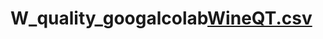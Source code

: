 # W_quality_googalcolab[WineQT.csv](https://github.com/AyaSoliman124/W_quality_googalcolab/files/10699281/WineQT.csv)
